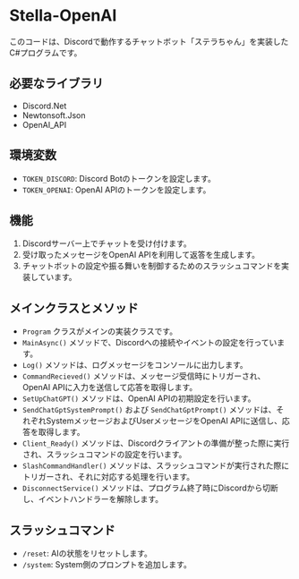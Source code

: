 # Stella-OpenAI

このコードは、Discordで動作するチャットボット「ステラちゃん」を実装したC#プログラムです。

## 必要なライブラリ
- Discord.Net
- Newtonsoft.Json
- OpenAI_API

## 環境変数
- `TOKEN_DISCORD`: Discord Botのトークンを設定します。
- `TOKEN_OPENAI`: OpenAI APIのトークンを設定します。

## 機能
1. Discordサーバー上でチャットを受け付けます。
2. 受け取ったメッセージをOpenAI APIを利用して返答を生成します。
3. チャットボットの設定や振る舞いを制御するためのスラッシュコマンドを実装しています。

## メインクラスとメソッド
- `Program` クラスがメインの実装クラスです。
- `MainAsync()` メソッドで、Discordへの接続やイベントの設定を行っています。
- `Log()` メソッドは、ログメッセージをコンソールに出力します。
- `CommandRecieved()` メソッドは、メッセージ受信時にトリガーされ、OpenAI APIに入力を送信して応答を取得します。
- `SetUpChatGPT()` メソッドは、OpenAI APIの初期設定を行います。
- `SendChatGptSystemPrompt()` および `SendChatGptPrompt()` メソッドは、それぞれSystemメッセージおよびUserメッセージをOpenAI APIに送信し、応答を取得します。
- `Client_Ready()` メソッドは、Discordクライアントの準備が整った際に実行され、スラッシュコマンドの設定を行います。
- `SlashCommandHandler()` メソッドは、スラッシュコマンドが実行された際にトリガーされ、それに対応する処理を行います。
- `DisconnectService()` メソッドは、プログラム終了時にDiscordから切断し、イベントハンドラーを解除します。

## スラッシュコマンド
- `/reset`: AIの状態をリセットします。
- `/system`: System側のプロンプトを追加します。

